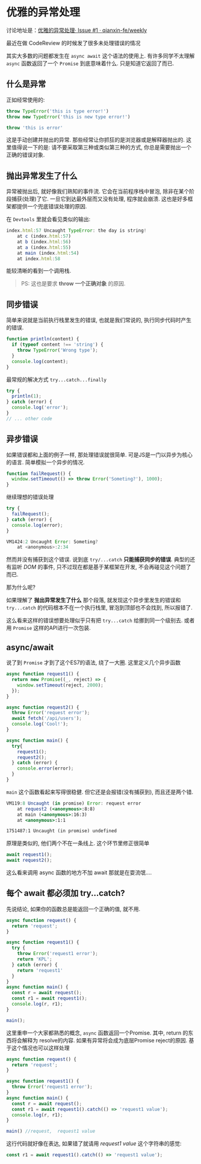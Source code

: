 # 优雅的异常处理

讨论地址是：[优雅的异常处理· Issue #1 · qianxin-fe/weekly](https://github.com/qianxin-fe/weekly/issues/1)

最近在做 CodeReview 的时候发了很多未处理错误的情况

其实大多数的问题都发生在 `async await` 这个语法的使用上. 有许多同学不太理解 `async` 函数返回了一个 `Promise` 到底意味着什么. 只是知道它返回了而已.

## 什么是异常

正如经常使用的:

```jsx
throw TypeError('this is type error!')
throw new TypeError('this is new type error!')

throw 'this is error'
```

这是手动创建并抛出的异常. 那些经常让你抓狂的是浏览器或是解释器抛出的. 这里值得说一下的是: 请不要采取第三种或类似第三种的方式, 你总是需要抛出一个正确的错误对象.

## 抛出异常发生了什么

异常被抛出后, 就好像我们熟知的事件流. 它会在当前程序栈中冒泡, 除非在某个阶段捕获(处理)了它.  一旦它到达最外层而又没有处理, 程序就会崩溃.  这也是好多框架都提供一个兜底错误处理的原因.

在 `Devtools` 里就会看见类似的输出:

```jsx
index.html:57 Uncaught TypeError: the day is string!
    at c (index.html:57)
    at b (index.html:56)
    at a (index.html:55)
    at main (index.html:54)
    at index.html:58
```

能较清晰的看到一个调用栈.

> PS: 这也是要求 **throw 一个正确对象** 的原因.

## 同步错误

简单来说就是当前执行栈里发生的错误, 也就是我们常说的, 执行同步代码时产生的错误.

```jsx
function println(content) {
  if (typeof content !== 'string') {
    throw TypeError('Wrong type');
  }
  console.log(content);
}
```

最常规的解决方式 `try...catch...finally` 

```jsx
try {
  println(1);
} catch (error) {
  console.log('error');
}
// ... other code
```

## 异步错误

如果错误都和上面的例子一样, 那处理错误就很简单. 可是JS是一门以异步为核心的语言. 简单模拟一个异步的情况.

```jsx
function failRequest() {
  window.setTimeout(() => throw Error('Someting?'), 1000);
}
```

继续理想的错误处理

```jsx
try {
  failRequest();
} catch (error) {
  console.log(error);
}
```

```jsx
VM1424:2 Uncaught Error: Someting?
    at <anonymous>:2:34
```

然而并没有捕获到这个错误. 说到底 `try/...catch` **只能捕获同步的错误**. 典型的还有监听 *DOM* 的事件, 只不过现在都是基于某框架在开发, 不会再碰见这个问题了而已.

那为什么呢?

如果理解了 **抛出异常发生了什么** 那个段落, 就发现这个异步里发生的错误和 `try...catch` 的代码根本不在一个执行栈里, 冒泡到顶部也不会找到, 所以报错了.

这么看来这样的错误想要处理似乎只有把 `try...catch` 给挪到同一个级别去. 或者用 `Promise` 这样的API进行一次包装.

## async/await

说了到 `Promise`  才到了这个ES7的语法, 绕了一大圈. 这里定义几个异步函数

```jsx
async function request1() {
  return new Promise((_, reject) => {
    window.setTimeout(reject, 2000);
  });
}

async function request2() {
  throw Error('request error');
  await fetch('/api/users');
  console.log('Cool!');
}

async function main() {
  try{
    request1();
    request2();
  } catch (error) {
    console.error(error);
  }
}
```

`main` 这个函数看起来写得很稳健. 但它还是会报错(没有捕获到), 而且还是两个错.

```jsx
VM119:8 Uncaught (in promise) Error: request error
    at request2 (<anonymous>:8:8)
    at main (<anonymous>:16:3)
    at <anonymous>:1:1

1751487:1 Uncaught (in promise) undefined
```

原理是类似的, 他们两个不在一条线上. 这个环节里修正很简单

```jsx
await request1();
await request2();
```

这么看来调用 async 函数的地方不加 await 那就是在耍流氓....

## 每个 await 都必须加 try...catch?

先说结论, 如果你的函数总是能返回一个正确的值, 就不用.

```jsx
async function request() {
  return 'request';
}

async function request1() {
  try {
    throw Error('request1 error');
    return 'KPL';
  } catch (error) {
    return 'request1'
  }
}
async function main() {
  const r = await request();
  const r1 = await request1();
  console.log(r, r1);
}

main();
```

这里重申一个大家都熟悉的概念,  `async` 函数返回一个Promise. 其中, return 的东西将会解释为 resolve的内容. 如果有异常将会成为底层Promise reject的原因. 基于这个情况也可以这样处理

```jsx
async function request() {
  return 'request';
}

async function request1() {
  throw Error('request1 error');
}
async function main() {
  const r = await request();
  const r1 = await request1().catch(() => 'request1 value');
  console.log(r, r1);
}

main() //request,  request1 value
```

这行代码就好像在表达, 如果错了就请用  *request1 value* 这个字符串的感觉:

```jsx
const r1 = await request1().catch(() => 'request1 value');
```